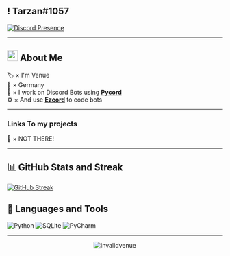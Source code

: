 ## ! Tarzan#1057
[![Discord Presence](https://lanyard.cnrad.dev/api/680480806686294067?idleMessage=EzCord%20>%20Mikocord)](https://discord.gg/illustration) 


***
## <img src="https://raw.githubusercontent.com/MartinHeinz/MartinHeinz/master/wave.gif" width="25px"> About Me

🏷️ × I'm Venue  
📍   × Germany  
🔨 × I work on Discord Bots using **[Pycord](https://github.com/Pycord-Development/pycord)**  
⚙️ × And use **[Ezcord](https://github.com/tibue99/ezcord)** to code bots


***
### Links To my projects
📂 × NOT THERE!
***

## 📊 GitHub Stats and Streak

[![GitHub Streak](https://github-readme-streak-stats.herokuapp.com?user=invalidvenue&theme=tokyonight)](https://git.io/streak-stats)



## 📝 Languages and Tools
![Python](https://img.shields.io/badge/python-6330F6?style=for-the-badge&logo=python&logoColor=white)
![SQLite](https://img.shields.io/badge/sqlite-6330F6?style=for-the-badge&logo=sqlite&logoColor=white)
![PyCharm](https://img.shields.io/badge/pycharm-143?style=for-the-badge&logo=pycharm&logoColor=white&color=6330F6&labelColor=6330F6)


***
<p align="center">
  <img align="center" src="https://komarev.com/ghpvc/?username=invalidvenue&label=Profile%20views&color=6330F6&style=flat" alt="invalidvenue"/>
</p>
